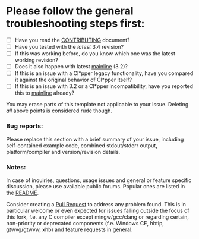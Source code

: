 # Please follow the general troubleshooting steps first:

- [ ] Have you read the [CONTRIBUTING](CONTRIBUTING.md) document?
- [ ] Have you tested with the _latest_ 3.4 revision?
- [ ] If this was working before, do you know which one was the latest working
      revision?
- [ ] Does it also happen with latest
      [mainline](https://github.com/harbour/core) (3.2)?
- [ ] If this is an issue with a Cl\*pper legacy functionality, have you
      compared it against the original behavior of Cl\*pper itself?
- [ ] If this is an issue with 3.2 or a Cl\*pper incompatibility, have you
      reported this to
      [mainline](https://groups.google.com/forum/#!forum/harbour-devel)
      already?

You may erase parts of this template not applicable to your Issue. Deleting
_all_ above points is considered rude though.

### Bug reports:

Please replace this section with a brief summary of your issue, including
self-contained example code, combined stdout/stderr output, platform/compiler
and version/revision details.

### Notes:

In case of inquiries, questions, usage issues and general or feature specific
discussion, please use available public forums. Popular ones are listed in
the [README](../README.md#external-links).

Consider creating a [Pull Request](https://github.com/vszakats/harbour-core/pulls)
to address any problem found. This is in particular welcome or even expected
for issues falling outside the focus of this fork, f.e. any C compiler except
mingw/gcc/clang or regarding certain, non-priority or deprecated components
(f.e. Windows CE, hbtip, gtwvg/gtwvw, xhb) and feature requests in general.
